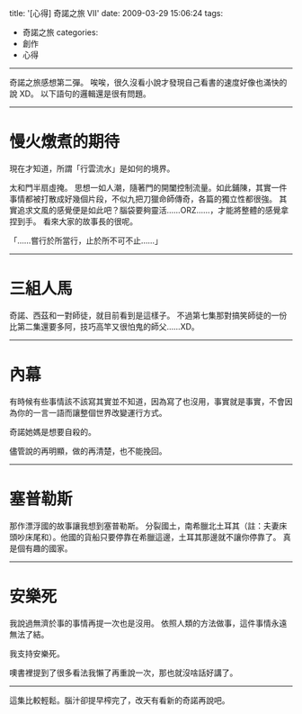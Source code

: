 title: '[心得] 奇諾之旅 VII'
date: 2009-03-29 15:06:24
tags:
- 奇諾之旅
categories:
- 創作
- 心得
---

奇諾之旅感想第二彈。
唉唉，很久沒看小說才發現自己看書的速度好像也滿快的說 XD。
以下語句的邏輯還是很有問題。

<!-- more -->

----

# 慢火燉煮的期待

現在才知道，所謂「行雲流水」是如何的境界。

太和門半扇虛掩。
思想一如人潮，隨著門的開闔控制流量。如此鋪陳，其實一件事情都被打散成好幾個片段，不似九把刀獵命師傳奇，各篇的獨立性都很強。
其實追求文風的感覺便是如此吧？腦袋要夠靈活……ORZ……，才能將整體的感覺拿捏到手。
看來大家的故事長的很呢。

「……嘗行於所當行，止於所不可不止……」

----

# 三組人馬

奇諾、西茲和一對師徒，就目前看到是這樣子。
不過第七集那對搞笑師徒的一份比第二集還要多阿，技巧高竿又很怕鬼的師父……XD。

----

# 內幕

有時候有些事情該不該寫其實並不知道，因為寫了也沒用，事實就是事實，不會因為你的一言一語而讓整個世界改變運行方式。

奇諾她媽是想要自殺的。

儘管說的再明顯，做的再清楚，也不能挽回。

----

# 塞普勒斯

那作漂浮國的故事讓我想到塞普勒斯。
分裂國土，南希臘北土耳其（註：夫妻床頭吵床尾和）。他國的貨船只要停靠在希臘這邊，土耳其那邊就不讓你停靠了。
真是個有趣的國家。

----

# 安樂死

我說過無濟於事的事情再提一次也是沒用。
依照人類的方法做事，這件事情永遠無法了結。

我支持安樂死。

噢書裡提到了很多看法我懶了再重說一次，那也就沒啥話好講了。

----

這集比較輕鬆。腦汁卻提早榨完了，改天有看新的奇諾再說吧。